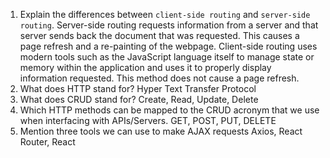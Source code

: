 1.  Explain the differences between `client-side routing` and `server-side routing`.
Server-side routing requests information from a server and that server sends back the document that was requested. This causes a page refresh and a re-painting of the webpage. Client-side routing uses modern tools such as the JavaScript language itself to manage state or memory within the application and uses it to properly display information requested. This method does not cause a page refresh.
2.  What does HTTP stand for?
Hyper Text Transfer Protocol
3.  What does CRUD stand for?
Create, Read, Update, Delete
4.  Which HTTP methods can be mapped to the CRUD acronym that we use when interfacing with APIs/Servers.
GET, POST, PUT, DELETE
5.  Mention three tools we can use to make AJAX requests
Axios, React Router, React